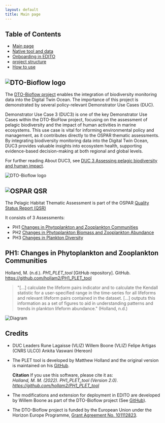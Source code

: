 ```yaml
---
layout: default
title: Main page
---
```


## Table of Contents
- [Main page](index.md)
- [Native tool and data](PLET.md)
- [Onboarding in EDITO](EDITO.md)
- [project structure](project_structure.md)
- [How to use](usage.md)



## ![DTO-Bioflow logo](https://dto-bioflow.eu/themes/custom/skeleton/logo.svg)
The [DTO-Bioflow project](https://dto-bioflow.eu/) enables the integration of biodiversity monitoring data into the Digital Twin Ocean. The importance of this project is demonstrated by several policy-relevant Demonstrator Use Cases (DUC).

Demonstrator Use Case 3 (DUC3) is one of the key Demonstrator Use Cases within the DTO-BioFlow project, focusing on the assessment of pelagic biodiversity and the impact of human activities in marine ecosystems. This use case is vital for informing environmental policy and management, as it contributes directly to the OSPAR thematic assessments. By integrating biodiversity monitoring data into the Digital Twin Ocean, DUC3 provides valuable insights into ecosystem health, supporting evidence-based decision-making at both regional and global levels.

For further reading About DUC3, see [DUC 3 Assessing pelagic biodiversity and human impact](https://dto-bioflow.eu/use-cases/duc-3-assessing-pelagic-biodiversity-and-human-impact).

![DTO-Bioflow logo](https://oap-cloudfront.ospar.org/media/filer_public/50/53/50533a33-5dbc-4ba7-8612-c5c256ae1f96/q4_copepod_credit_shutterstock.jpg)

## ![OSPAR QSR](https://oap-cloudfront.ospar.org/media/filer_public_thumbnails/filer_public/57/cb/57cb4097-b1de-4071-ad72-0af0814a1959/qrs_tall_logo_full_colour05x.png__140x140_subsampling-2_upscale.png) 

The Pelagic Habitat Thematic Assessment is part of the OSPAR [Quality Status Report (QSR)](https://oap.ospar.org/en/ospar-assessments/quality-status-reports/qsr-2023/thematic-assessments/pelagic-habitats/)

It consists of 3 Assessments:
- PH1 [Changes in Phytoplankton and Zooplankton Communities](https://oap.ospar.org/en/ospar-assessments/quality-status-reports/qsr-2023/indicator-assessments/changes-plankton-communities/)
- PH2 [Changes in Phytoplankton Biomass and Zooplankton Abundance](https://oap.ospar.org/en/ospar-assessments/quality-status-reports/qsr-2023/indicator-assessments/changes-plankton-biomass-abundance/)
- PH3 [Changes in Plankton Diversity](https://oap.ospar.org/en/ospar-assessments/quality-status-reports/qsr-2023/indicator-assessments/changes-plankton-communities/)


## PH1: Changes in Phytoplankton and Zooplankton Communities
Holland, M. (n.d.). *PH1_PLET_tool* [GitHub repository]. GitHub. https://github.com/hollam2/PH1_PLET_tool

> "[...] calculate the lifeform pairs indicator and to calculate the Kendall statistic for a user-specified range in the time-series for all lifeforms and relevant lifeform pairs contained in the dataset. [...] outputs this information as a set of figures to aid in understanding patterns and trends in plankton lifeform abundance." (Holland, n.d.)

![Diagram](https://docs.google.com/drawings/d/e/2PACX-1vQl0chDNJdmWUD1uBT2bwjC538ZFkMOPZa0poyGGx8a40bu-DDFdh39mmeCaAy0_WsXXzINHVtzNk5t/pub?w=2700&h=1000)


## Credits
- DUC Leaders
	Rune Lagaisse (VLIZ)
	Willem Boone (VLIZ)
	Felipe Artigas (CNRS ULCO)
	Ankita Vaswani (Hereon)

- The PLET tool is developed by Matthew Holland and the original version is maintained on his [GitHub](https://github.com/hollam2/PH1_PLET_tool).

	**Citation**
	If you use this software, please cite it as:<br>
	*Holland, M. M. (2022). PH1_PLET_tool (Version 2.0). https://github.com/hollam2/PH1_PLET_tool*

- The modifications and extension for deployment in EDITO are developed by Willem Boone as part of the DTO-Bioflow project (See [GitHub](https://github.com/willem0boone/EDITO_PH1)).

- The DTO-Bioflow project is funded by the European Union under the Horizon Europe Programme, [Grant Agreement No. 101112823](https://cordis.europa.eu/project/id/101112823/results).